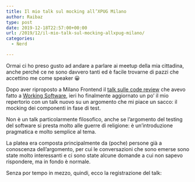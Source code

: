```yaml
---
title: Il mio talk sul mocking all’XPUG Milano
author: Raibaz
type: post
date: 2019-12-18T22:57:00+00:00
url: /2019/12/il-mio-talk-sul-mocking-allxpug-milano/
categories:
  - Nerd

---
```

Ormai ci ho preso gusto ad andare a parlare ai meetup della mia cittadina, anche perché ce ne sono davvero tanti ed è facile trovarne di pazzi che accettino me come speaker 😀

Dopo aver riproposto a Milano Frontend il [talk sulle code review][1] che avevo fatto a [Working Software][2], ieri ho finalmente aggiornato un po&#8217; il mio repertorio con un talk nuovo su un argomento che mi piace un sacco: il mocking dei componenti in fase di test.

Non è un talk particolarmente filosofico, anche se l&#8217;argomento del testing del software si presta molto alle guerre di religione: è un&#8217;introduzione pragmatica e molto semplice al tema.

La platea era composta principalmente da (poche) persone già a conoscenza dell&#8217;argomento, per cui le conversazioni che sono emerse sono state molto interessanti e ci sono state alcune domande a cui non sapevo rispondere, ma in fondo è normale.

Senza por tempo in mezzo, quindi, ecco la registrazione del talk:<figure class="wp-block-embed-youtube wp-block-embed is-type-video is-provider-youtube wp-embed-aspect-16-9 wp-has-aspect-ratio">

<div class="wp-block-embed__wrapper">
</div></figure>

 [1]: https://www.raibaz.it/2019/10/il-mio-talk-sulle-code-review-a-working-software/
 [2]: https://www.agilemovement.it/workingsoftware/